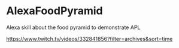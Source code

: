 # AlexaFoodPyramid
Alexa skill about the food pyramid to demonstrate APL

https://www.twitch.tv/videos/332841856?filter=archives&sort=time
